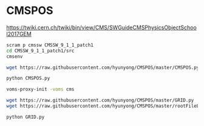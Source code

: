 # CMSPOS

https://twiki.cern.ch/twiki/bin/view/CMS/SWGuideCMSPhysicsObjectSchool2017GEM

```bash
scram p cmssw CMSSW_9_1_1_patch1
cd CMSSW_9_1_1_patch1/src
cmsenv

wget https://raw.githubusercontent.com/hyunyong/CMSPOS/master/CMSPOS.py

python CMSPOS.py

voms-proxy-init -voms cms

wget https://raw.githubusercontent.com/hyunyong/CMSPOS/master/GRID.py
wget https://raw.githubusercontent.com/hyunyong/CMSPOS/master/rootFileListPU200.txt

python GRID.py
```


